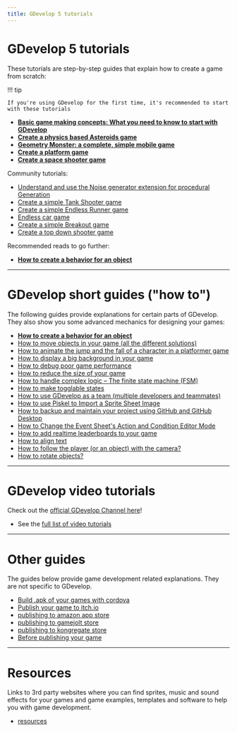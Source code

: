 ```yaml
---
title: GDevelop 5 tutorials
---
```

# GDevelop 5 tutorials

These tutorials are step-by-step guides that explain how to create a game from scratch:

!!! tip

    If you're using GDevelop for the first time, it's recommended to start with these tutorials

  * **[Basic game making concepts: What you need to know to start with GDevelop](/gdevelop5/tutorials/basic-game-making-concepts)**
  * **[Create a physics based Asteroids game](/gdevelop5/tutorials/asteroids)**
  * **[Geometry Monster: a complete, simple mobile game](/gdevelop5/tutorials/geometry-monster)**
  * **[Create a platform game](/gdevelop5/tutorials/platformer)**
  * **[Create a space shooter game](/gdevelop5/tutorials/space-shooter)**


Community tutorials:

  * [Understand and use the Noise generator extension for procedural Generation](/gdevelop5/tutorials/procedural-generation)
  * [Create a simple Tank Shooter game](/gdevelop5/tutorials/tank-shooter)
  * [Create a simple Endless Runner game](/gdevelop5/tutorials/endless-runner)
  * [Endless car game](/gdevelop5/tutorials/roadrider)
  * [Create a simple Breakout game](/gdevelop5/tutorials/breakout)
  * [Create a top down shooter game](/gdevelop5/tutorials/topdown-shooter)


Recommended reads to go further:

  * **[How to create a behavior for an object](/gdevelop5/tutorials/how-to-make-behavior)**

----

# GDevelop short guides ("how to")
The following guides provide explanations for certain parts of GDevelop. They also show you some advanced mechanics for designing your games:

  * **[How to create a behavior for an object](/gdevelop5/tutorials/how-to-make-behavior)**
  * [How to move objects in your game (all the different solutions)](/gdevelop5/tutorials/how-to-move-objects)
  * [How to animate the jump and the fall of a character in a platformer game](/gdevelop5/tutorials/how-to-animate-jump-fall-platformer)
  * [How to display a big background in your game](/gdevelop5/tutorials/how-to-display-big-background)
  * [How to debug poor game performance](/gdevelop5/tutorials/how-to-debug-poor-performance)
  * [How to reduce the size of your game](/gdevelop5/tutorials/reduce-size-game)
  * [How to handle complex logic – The finite state machine (FSM)](/gdevelop5/tutorials/finite_state_machine)
  * [How to make togglable states](/gdevelop5/tutorials/how-to-make-togglable-states-with-variables)
  * [How to use GDevelop as a team (multiple developers and teammates)](/gdevelop5/tutorials/how-to-use-GDevelop-as-a-team)
  * [How to use Piskel to Import a Sprite Sheet Image](/gdevelop5/tutorials/piskel-sprite-sheets)
  * [How to backup and maintain your project using GitHub and GitHub Desktop](/gdevelop5/tutorials/using-github-desktop)
  * [How to Change the Event Sheet's Action and Condition Editor Mode](/gdevelop5/tutorials/change-event-editor-mode)
  * [How to add realtime leaderboards to your game](/gdevelop5/tutorials/leaderboards)
  * [How to align text](/gdevelop5/tutorials/aligning-text)
  * [How to follow the player (or an object) with the camera?](/gdevelop5/tutorials/follow-player-with-camera)
  * [How to rotate objects?](/gdevelop5/tutorials/how-to-rotate-objects)
----

# GDevelop video tutorials

Check out the [official GDevelop Channel here](https://www.youtube.com/channel/UCmoHIfIerKCZkOOt6zr9inw)!

  * See the [full list of video tutorials](/gdevelop5/tutorials/videos)
 

----

# Other guides
The guides below provide game development related explanations. They are not specific to GDevelop.

 * [Build .apk of your games with cordova](http://wiki.compilgames.net/doku.php/gdevelop5/publishing/android_and_ios_with_cordova)
 * [Publish your game to itch.io](/gdevelop5/publishing/publishing-to-itch-io)
 * [publishing to amazon app store](/gdevelop5/publishing/publishing-to-amazon-app-store)
 * [publishing to gamejolt store](/gdevelop5/publishing/publishing-to-gamejolt-store)
 * [publishing to kongregate store](/gdevelop5/publishing/publishing-to-kongregate-store)
 * [Before publishing your game](http://wiki.compilgames.net/doku.php/gdevelop5/tutorials/before-publishing-your-game)

----

# Resources
Links to 3rd party websites where you can find sprites, music and sound effects for your games and game examples, templates and software to help you with game development. 

  * [resources](/gdevelop5/tutorials/resources)